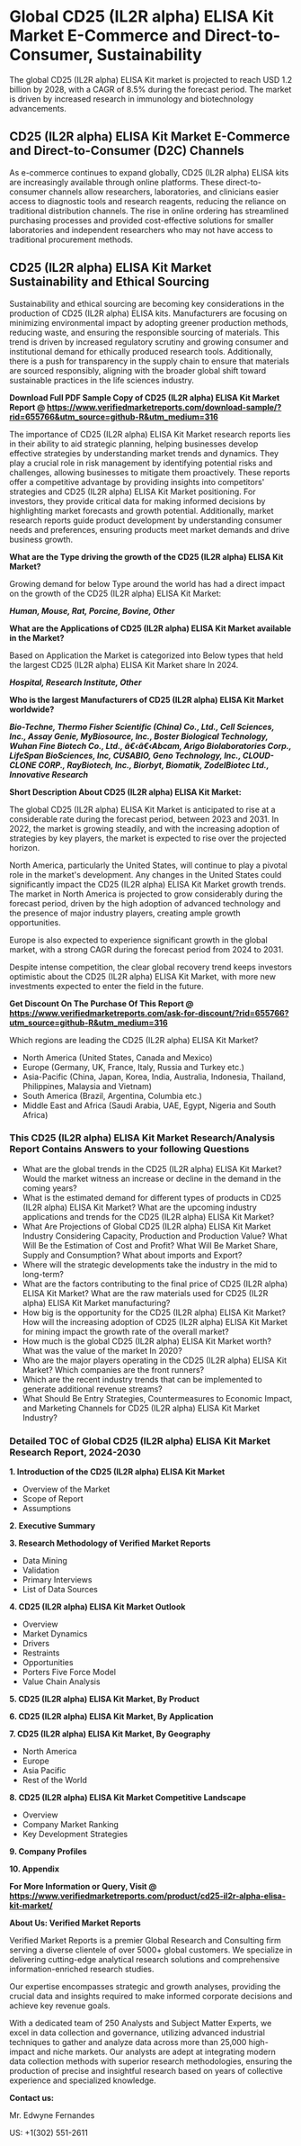 <h1>Global CD25 (IL2R alpha) ELISA Kit Market E-Commerce and Direct-to-Consumer, Sustainability</h1><p class=""><p>The global CD25 (IL2R alpha) ELISA Kit market is projected to reach USD 1.2 billion by 2028, with a CAGR of 8.5% during the forecast period. The market is driven by increased research in immunology and biotechnology advancements.</p><h2>CD25 (IL2R alpha) ELISA Kit Market E-Commerce and Direct-to-Consumer (D2C) Channels</h2><p>As e-commerce continues to expand globally, CD25 (IL2R alpha) ELISA kits are increasingly available through online platforms. These direct-to-consumer channels allow researchers, laboratories, and clinicians easier access to diagnostic tools and research reagents, reducing the reliance on traditional distribution channels. The rise in online ordering has streamlined purchasing processes and provided cost-effective solutions for smaller laboratories and independent researchers who may not have access to traditional procurement methods.</p><h2>CD25 (IL2R alpha) ELISA Kit Market Sustainability and Ethical Sourcing</h2><p>Sustainability and ethical sourcing are becoming key considerations in the production of CD25 (IL2R alpha) ELISA kits. Manufacturers are focusing on minimizing environmental impact by adopting greener production methods, reducing waste, and ensuring the responsible sourcing of materials. This trend is driven by increased regulatory scrutiny and growing consumer and institutional demand for ethically produced research tools. Additionally, there is a push for transparency in the supply chain to ensure that materials are sourced responsibly, aligning with the broader global shift toward sustainable practices in the life sciences industry.</p></p><p class=""><strong>Download Full PDF Sample Copy of CD25 (IL2R alpha) ELISA Kit Market Report @ <a href="https://www.verifiedmarketreports.com/download-sample/?rid=655766&utm_source=github-R&utm_medium=316" target="_blank">https://www.verifiedmarketreports.com/download-sample/?rid=655766&utm_source=github-R&utm_medium=316</a></strong></p><p>The importance of&nbsp;CD25 (IL2R alpha) ELISA Kit Market research reports lies in their ability to aid strategic planning, helping businesses develop effective strategies by understanding market trends and dynamics. They play a crucial role in risk management by identifying potential risks and challenges, allowing businesses to mitigate them proactively. These reports offer a competitive advantage by providing insights into competitors' strategies and CD25 (IL2R alpha) ELISA Kit Market positioning. For investors, they provide critical data for making informed decisions by highlighting market forecasts and growth potential. Additionally, market research reports guide product development by understanding consumer needs and preferences, ensuring products meet market demands and drive business growth.</p><p><strong>What are the&nbsp;Type driving the growth of the CD25 (IL2R alpha) ELISA Kit Market?</strong></p><p id="" class="">Growing demand for below Type around the world has had a direct impact on the growth of the CD25 (IL2R alpha) ELISA Kit Market:</p><p class=""><em><strong>Human, Mouse, Rat, Porcine, Bovine, Other</strong></em></p><p class=""><strong>What are the&nbsp;Applications&nbsp;of CD25 (IL2R alpha) ELISA Kit Market available in the Market?</strong></p><p id="" class="">Based on Application the Market is categorized into Below types that held the largest CD25 (IL2R alpha) ELISA Kit Market share In 2024.</p><p class=""><em><strong>Hospital, Research Institute, Other</strong></em></p><p class=""><strong>Who is the largest Manufacturers of CD25 (IL2R alpha) ELISA Kit Market worldwide?</strong></p><p><em><strong>Bio-Techne, Thermo Fisher Scientific (China) Co., Ltd., Cell Sciences, Inc., Assay Genie, MyBiosource, Inc., Boster Biological Technology, Wuhan Fine Biotech Co., Ltd., â€‹â€‹Abcam, Arigo Biolaboratories Corp., LifeSpan BioSciences, Inc, CUSABIO, Geno Technology, Inc., CLOUD-CLONE CORP., RayBiotech, Inc., Biorbyt, Biomatik, ZodelBiotec Ltd., Innovative Research</strong></em></p><p id="" class=""><strong>Short Description About CD25 (IL2R alpha) ELISA Kit Market:</strong></p><p>The global CD25 (IL2R alpha) ELISA Kit Market is anticipated to rise at a considerable rate during the forecast period, between 2023 and 2031. In 2022, the market is growing steadily, and with the increasing adoption of strategies by key players, the market is expected to rise over the projected horizon.</p><p>North America, particularly the United States, will continue to play a pivotal role in the market's development. Any changes in the United States could significantly impact the CD25 (IL2R alpha) ELISA Kit Market growth trends. The market in North America is projected to grow considerably during the forecast period, driven by the high adoption of advanced technology and the presence of major industry players, creating ample growth opportunities.</p><p>Europe is also expected to experience significant growth in the global market, with a strong CAGR during the forecast period from 2024 to 2031.</p><p>Despite intense competition, the clear global recovery trend keeps investors optimistic about the CD25 (IL2R alpha) ELISA Kit Market, with more new investments expected to enter the field in the future.</p><p id="" class=""><strong>Get Discount On The Purchase Of This Report @ <a href="https://www.verifiedmarketreports.com/ask-for-discount/?rid=655766?utm_source=github-R&utm_medium=316" target="_blank">https://www.verifiedmarketreports.com/ask-for-discount/?rid=655766?utm_source=github-R&utm_medium=316</a></strong></p><p class="">Which regions are leading the CD25 (IL2R alpha) ELISA Kit Market?</p><ul><li>North America (United States, Canada and Mexico)</li><li>Europe (Germany, UK, France, Italy, Russia and Turkey etc.)</li><li>Asia-Pacific (China, Japan, Korea, India, Australia, Indonesia, Thailand, Philippines, Malaysia and Vietnam)</li><li>South America (Brazil, Argentina, Columbia etc.)</li><li>Middle East and Africa (Saudi Arabia, UAE, Egypt, Nigeria and South Africa)</li></ul><h3 id="" class="">This CD25 (IL2R alpha) ELISA Kit Market Research/Analysis Report Contains Answers to your following Questions</h3><ul><li>What are the global trends in the CD25 (IL2R alpha) ELISA Kit Market? Would the market witness an increase or decline in the demand in the coming years?</li><li>What is the estimated demand for different types of products in CD25 (IL2R alpha) ELISA Kit Market? What are the upcoming industry applications and trends for the CD25 (IL2R alpha) ELISA Kit Market?</li><li>What Are Projections of Global CD25 (IL2R alpha) ELISA Kit Market Industry Considering Capacity, Production and Production Value? What Will Be the Estimation of Cost and Profit? What Will Be Market Share, Supply and Consumption? What about imports and Export?</li><li>Where will the strategic developments take the industry in the mid to long-term?</li><li>What are the factors contributing to the final price of CD25 (IL2R alpha) ELISA Kit Market? What are the raw materials used for CD25 (IL2R alpha) ELISA Kit Market manufacturing?</li><li>How big is the opportunity for the CD25 (IL2R alpha) ELISA Kit Market? How will the increasing adoption of CD25 (IL2R alpha) ELISA Kit Market for mining impact the growth rate of the overall market?</li><li>How much is the global CD25 (IL2R alpha) ELISA Kit Market worth? What was the value of the market In 2020?</li><li>Who are the major players operating in the CD25 (IL2R alpha) ELISA Kit Market? Which companies are the front runners?</li><li>Which are the recent industry trends that can be implemented to generate additional revenue streams?</li><li>What Should Be Entry Strategies, Countermeasures to Economic Impact, and Marketing Channels for CD25 (IL2R alpha) ELISA Kit Market Industry?</li></ul><h3 id="" class="">Detailed TOC of Global CD25 (IL2R alpha) ELISA Kit Market Research Report, 2024-2030</h3><p id="" class=""><strong>1. Introduction of the CD25 (IL2R alpha) ELISA Kit Market</strong></p><ul><li>Overview of the Market</li><li>Scope of Report</li><li>Assumptions</li></ul><p id="" class=""><strong>2. Executive Summary</strong></p><p id="" class=""><strong>3. Research Methodology of Verified Market Reports</strong></p><ul><li>Data Mining</li><li>Validation</li><li>Primary Interviews</li><li>List of Data Sources</li></ul><p id="" class=""><strong>4. CD25 (IL2R alpha) ELISA Kit Market Outlook</strong></p><ul><li>Overview</li><li>Market Dynamics</li><li>Drivers</li><li>Restraints</li><li>Opportunities</li><li>Porters Five Force Model</li><li>Value Chain Analysis</li></ul><p id="" class=""><strong>5. CD25 (IL2R alpha) ELISA Kit Market, By Product</strong></p><p id="" class=""><strong>6. CD25 (IL2R alpha) ELISA Kit Market, By Application</strong></p><p id="" class=""><strong>7. CD25 (IL2R alpha) ELISA Kit Market, By Geography</strong></p><ul><li>North America</li><li>Europe</li><li>Asia Pacific</li><li>Rest of the World</li></ul><p id="" class=""><strong>8. CD25 (IL2R alpha) ELISA Kit Market Competitive Landscape</strong></p><ul><li>Overview</li><li>Company Market Ranking</li><li>Key Development Strategies</li></ul><p id="" class=""><strong>9. Company Profiles</strong></p><p id="" class=""><strong>10. Appendix</strong></p><p id="" class=""><strong>For More Information or Query, Visit @ <a href="https://www.verifiedmarketreports.com/product/cd25-il2r-alpha-elisa-kit-market/" target="_blank">https://www.verifiedmarketreports.com/product/cd25-il2r-alpha-elisa-kit-market/</a></strong></p><p id="" class=""><strong>About Us: Verified Market Reports</strong></p><p id="" class="">Verified Market Reports is a premier Global Research and Consulting firm serving a diverse clientele of over 5000+ global customers. We specialize in delivering cutting-edge analytical research solutions and comprehensive information-enriched research studies.</p><p id="" class="">Our expertise encompasses strategic and growth analyses, providing the crucial data and insights required to make informed corporate decisions and achieve key revenue goals.</p><p id="" class="">With a dedicated team of 250 Analysts and Subject Matter Experts, we excel in data collection and governance, utilizing advanced industrial techniques to gather and analyze data across more than 25,000 high-impact and niche markets. Our analysts are adept at integrating modern data collection methods with superior research methodologies, ensuring the production of precise and insightful research based on years of collective experience and specialized knowledge.</p><p id="" class=""><strong>Contact us:</strong></p><p id="" class="">Mr. Edwyne Fernandes</p><p id="" class="">US: +1(302) 551-2611</p>